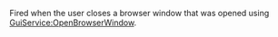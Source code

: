 Fired when the user closes a browser window that was opened using [GuiService:OpenBrowserWindow](https://developer.roblox.com/en-us/api-reference/function/GuiService/OpenBrowserWindow).
